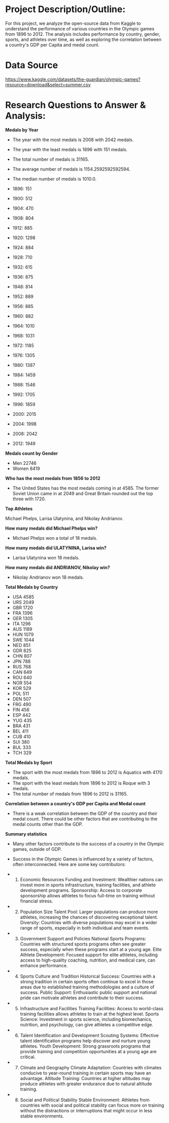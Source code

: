 # Project Description/Outline: 
For this project, we analyze the open-source data from Kaggle to understand the performance of various countries in the Olympic games from 1896 to 2012. The analysis includes performance by country, gender, sports, and athletes over time, as well as exploring the correlation between a country's GDP per Capita and medal count.

# Data Source
https://www.kaggle.com/datasets/the-guardian/olympic-games?resource=download&select=summer.csv

# Research Questions to Answer & Analysis: 

**Medals by Year** 

* The year with the most medals is 2008 with 2042 medals.
* The year with the least medals is 1896 with 151 medals.
* The total number of medals is 31165.
* The average number of medals is 1154.2592592592594.
* The median number of medals is 1010.0.

* 1896:     151
* 1900:     512
* 1904:     470
* 1908:     804
* 1912:     885
* 1920:    1298
* 1924:     884
* 1928:     710
* 1932:     615
* 1936:     875
* 1948:     814
* 1952:     889
* 1956:     885
* 1960:     882
* 1964:    1010
* 1968:    1031
* 1972:    1185
* 1976:    1305
* 1980:    1387
* 1984:    1459
* 1988:    1546
* 1992:    1705
* 1996:    1859
* 2000:    2015
* 2004:    1998
* 2008:    2042
* 2012:    1949



**Medals count by Gender**
  
* Men      22746
* Women     8419
  
**Who has the most medals from 1856 to 2012** 

* The United States has the most medals coming in at 4585. The former Soviet Union came in at 2049 and Great Britain rounded out the top three with 1720.

**Top Athletes**

Michael Phelps, Larisa Ulatynina, and Nikolay Andrianov.

**How many medals did Michael Phelps win?**

* Michael Phelps won a total of 18 medals.


**How many medals did ULATYNINA, Larisa win?**

* Larisa Ulatynina won 18 medals.

**How many medals did ANDRIANOV, Nikolay win?**

* Nikolay Andrianov won 18 medals.

**Total Medals by Country**

* USA    4585
* URS    2049
* GBR    1720
* FRA    1396
* GER    1305
* ITA    1296
* AUS    1189
* HUN    1079
* SWE    1044
* NED     851
* GDR     825
* CHN     807
* JPN     788
* RUS     768
* CAN     649
* ROU     640
* NOR     554
* KOR     529
* POL     511
* DEN     507
* FRG     490
* FIN     456
* ESP     442
* YUG     435
* BRA     431
* BEL     411
* CUB     410
* SUI     380
* BUL     333
* TCH     329

**Total Medals by Sport**

* The sport with the most medals from 1896 to 2012 is Aquatics with 4170 medals.
* The sport with the least medals from 1896 to 2012 is Roque with 3 medals.
* The total number of medals from 1896 to 2012 is 31165.


**Correlation between a country's GDP per Capita and Medal count**

* There is a weak correlation between the GDP of the country and their medal count. There could be other factors that are contributing to the medal counts other than the GDP.

**Summary statistics**

* Many other factors contribute to the success of a country in the Olympic games, outside of GDP.

* Success in the Olympic Games is influenced by a variety of factors, often interconnected. Here are some key contributors:
* 1. Economic Resources
Funding and Investment: Wealthier nations can invest more in sports infrastructure, training facilities, and athlete development programs.
Sponsorship: Access to corporate sponsorship allows athletes to focus full-time on training without financial stress.
* 2. Population Size
Talent Pool: Larger populations can produce more athletes, increasing the chances of discovering exceptional talent.
Diversity: Countries with diverse populations may excel in a wider range of sports, especially in both individual and team events.
* 3. Government Support and Policies
National Sports Programs: Countries with structured sports programs often see greater success, especially when these programs start at a young age.
Elite Athlete Development: Focused support for elite athletes, including access to high-quality coaching, nutrition, and medical care, can enhance performance.
* 4. Sports Culture and Tradition
Historical Success: Countries with a strong tradition in certain sports often continue to excel in those areas due to established training methodologies and a culture of success.
Public Support: Enthusiastic public support and national pride can motivate athletes and contribute to their success.
* 5. Infrastructure and Facilities
Training Facilities: Access to world-class training facilities allows athletes to train at the highest level.
Sports Science: Investment in sports science, including biomechanics, nutrition, and psychology, can give athletes a competitive edge.
* 6. Talent Identification and Development
Scouting Systems: Effective talent identification programs help discover and nurture young athletes.
Youth Development: Strong grassroots programs that provide training and competition opportunities at a young age are critical.
* 7. Climate and Geography
Climate Adaptation: Countries with climates conducive to year-round training in certain sports may have an advantage.
Altitude Training: Countries at higher altitudes may produce athletes with greater endurance due to natural altitude training.
* 8. Social and Political Stability
Stable Environment: Athletes from countries with social and political stability can focus more on training without the distractions or interruptions that might occur in less stable environments.

